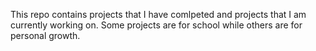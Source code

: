 This repo contains projects that I have comlpeted and projects that I am currently working on. Some projects are for school while others are for personal growth.
